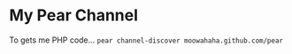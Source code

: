 My Pear Channel
==============

To gets me PHP code... `pear channel-discover moowahaha.github.com/pear`
